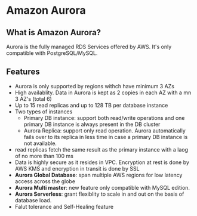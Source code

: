 # Amazon Aurora
## What is Amazon Aurora?
Aurora is the fully managed RDS Services offered by AWS. It's only compatible with PostgreSQL/MySQL.

## Features
- Aurora is only supported by regions withch have minimum 3 AZs
- High availablity. Data in Aurora is kept as 2 copies in each AZ with a mn 3 AZ's (total 6)
- Up to 15 read replicas and up to 128 TB per database instance
- Two types of instances
    - Primary DB instance: support both read/write operations and one primary DB instance is always present in the DB cluster
    - Aurora Replica: support only read operation. Aurora automatically fails over to its replica in less time in case a primary DB instance is not available. 
- read replicas fetch the same result as the primary instance with a laog of no more than 100 ms
- Data is highly secure as it resides in VPC. Encryption at rest is done by AWS KMS and encryption in transit is done by SSL
- **Aurora Global Database**: span multiple AWS regions for low latency access across the globe
- **Aurora Multi master**: new feature only compatible with MySQL edition. 
- **Aurora Serverless**: grant flexiblity to scale in and out on the basis of database load. 
- Falut tolerance and Self-Healing feature

